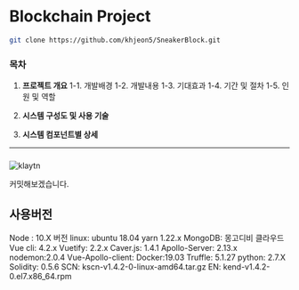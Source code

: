# Blockchain Project

```sh
git clone https://github.com/khjeon5/SneakerBlock.git
```

### 목차

1. **프로젝트 개요**
   1-1. 개발배경
   1-2. 개발내용
   1-3. 기대효과
   1-4. 기간 및 절차
   1-5. 인원 및 역할

   

2. **시스템 구성도 및 사용 기술**

3. **시스템 컴포넌트별 상세**




------

### 

![klaytn](./img/klaytn.jpg)

커밋해보겠습니다.

## 사용버전
Node : 10.X 버전
linux: ubuntu 18.04
yarn 1.22.x
MongoDB: 몽고디비 클라우드
Vue cli: 4.2.x
Vuetify: 2.2.x
Caver.js: 1.4.1
Apollo-Server: 2.13.x
nodemon:2.0.4
Vue-Apollo-client:
Docker:19.03
Truffle: 5.1.27
python: 2.7.X
Solidity: 0.5.6
SCN: kscn-v1.4.2-0-linux-amd64.tar.gz
EN: kend-v1.4.2-0.el7.x86_64.rpm